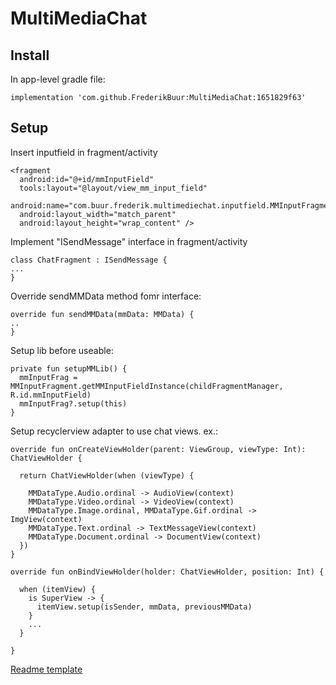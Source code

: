 # MultiMediaChat

## Install

In app-level gradle file:

```
implementation 'com.github.FrederikBuur:MultiMediaChat:1651829f63'
```

## Setup

Insert inputfield in fragment/activity
```
<fragment
  android:id="@+id/mmInputField"
  tools:layout="@layout/view_mm_input_field"
  android:name="com.buur.frederik.multimediechat.inputfield.MMInputFragment"
  android:layout_width="match_parent"
  android:layout_height="wrap_content" />
```

Implement "ISendMessage" interface in fragment/activity
```
class ChatFragment : ISendMessage {
...
}
```

Override sendMMData method fomr interface:
```
override fun sendMMData(mmData: MMData) {
..
}

```

Setup lib before useable:
```
private fun setupMMLib() {
  mmInputFrag = MMInputFragment.getMMInputFieldInstance(childFragmentManager, R.id.mmInputField)
  mmInputFrag?.setup(this)
}
```

Setup recyclerview adapter to use chat views. ex.:

```
override fun onCreateViewHolder(parent: ViewGroup, viewType: Int): ChatViewHolder {

  return ChatViewHolder(when (viewType) {

    MMDataType.Audio.ordinal -> AudioView(context)
    MMDataType.Video.ordinal -> VideoView(context)
    MMDataType.Image.ordinal, MMDataType.Gif.ordinal -> ImgView(context)
    MMDataType.Text.ordinal -> TextMessageView(context)
    MMDataType.Document.ordinal -> DocumentView(context)
  })
}
```

```
override fun onBindViewHolder(holder: ChatViewHolder, position: Int) {

  when (itemView) {
    is SuperView -> {
      itemView.setup(isSender, mmData, previousMMData)
    }
    ...
  }

}
```

[Readme template](https://gist.github.com/PurpleBooth/109311bb0361f32d87a2)
